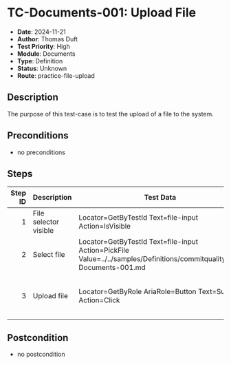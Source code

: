 # TC-Documents-001: Upload File

- **Date**: 2024-11-21
- **Author**: Thomas Duft
- **Test Priority**: High
- **Module**: Documents
- **Type**: Definition
- **Status**: Unknown
- **Route**: practice-file-upload

## Description

The purpose of this test-case is to test the upload of a file to the system.

## Preconditions

- no preconditions

## Steps

| Step ID | Description                   | Test Data                                                                       | Expected Result                           | Actual Result |
| -------:| ----------------------------- | ------------------------------------------------------------------------------- | ----------------------------------------- | ------------- |
| 1       | File selector visible         | Locator=GetByTestId Text=file-input Action=IsVisible                            | File selector is visible                  |               |
| 2       | Select file                   | Locator=GetByTestId Text=file-input Action=PickFile Value=../../samples/Definitions/commitquality/TC-Documents-001.md | File selected           |               |
| 3       | Upload file                   | Locator=GetByRole AriaRole=Button Text=Submit Action=Click                      | Submit button clicked and file uploaded   |               |

## Postcondition

- no postcondition

